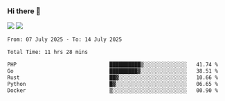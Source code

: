 ### Hi there 👋️

![](https://komarev.com/ghpvc/?username=Loner1024)
![](https://hit.yhype.me/github/profile?account_id=20189164)

<!--START_SECTION:waka-->

```txt
From: 07 July 2025 - To: 14 July 2025

Total Time: 11 hrs 28 mins

PHP                              ██████████▒░░░░░░░░░░░░░░   41.74 %
Go                               █████████▓░░░░░░░░░░░░░░░   38.51 %
Rust                             ██▓░░░░░░░░░░░░░░░░░░░░░░   10.66 %
Python                           █▓░░░░░░░░░░░░░░░░░░░░░░░   06.65 %
Docker                           ▒░░░░░░░░░░░░░░░░░░░░░░░░   00.90 %
```

<!--END_SECTION:waka-->



